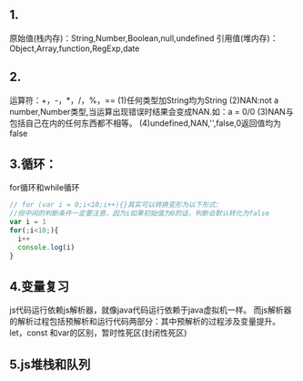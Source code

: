 ## 1.
原始值(栈内存)：String,Number,Boolean,null,undefined
引用值(堆内存)：Object,Array,function,RegExp,date
## 2.
运算符：+，-，*，/，%，==
  (1)任何类型加String均为String
  (2)NAN:not a number,Number类型,当运算出现错误时结果会变成NAN.如：a = 0/0
  (3)NAN与包括自己在内的任何东西都不相等。
  (4)undefined,NAN,'',false,0返回值均为false
## 3.循环：
for循环和while循环
```js
// for (var i = 0;i<10;i++){}其实可以转换变形为以下形式:
//但中间的判断条件一定要注意，因为i如果初始值为0的话，判断会默认转化为false
var i = 1
for(;i<10;){
  i++
  console.log(i)
}
```
## 4.变量复习
js代码运行依赖js解析器，就像java代码运行依赖于java虚拟机一样。
而js解析器的解析过程包括预解析和运行代码两部分：其中预解析的过程涉及变量提升。let，const 和var的区别，暂时性死区(封闭性死区)
## 5.js堆栈和队列